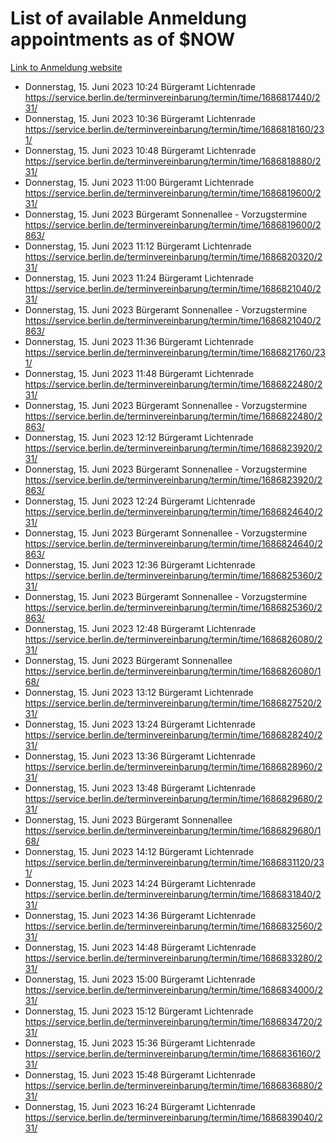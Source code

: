 # List of available Anmeldung appointments as of $NOW
[Link to Anmeldung website](https://service.berlin.de/terminvereinbarung/termin/tag.php?termin=1&anliegen[]=120686&dienstleisterlist=122210,122217,327316,122219,327312,122227,327314,122231,327346,122243,327348,122254,122252,329742,122260,329745,122262,329748,122271,327278,122273,327274,122277,327276,330436,122280,327294,122282,327290,122284,327292,122291,327270,122285,327266,122286,327264,122296,327268,150230,329760,122297,327286,122294,327284,122312,329763,122314,329775,122304,327330,122311,327334,122309,327332,317869,122281,327352,122279,329772,122283,122276,327324,122274,327326,122267,329766,122246,327318,122251,327320,122257,327322,122208,327298,122226,327300&herkunft=http%3A%2F%2Fservice.berlin.de%2Fdienstleistung%2F120686%2F)
- Donnerstag, 15. Juni 2023 10:24 Bürgeramt Lichtenrade https://service.berlin.de/terminvereinbarung/termin/time/1686817440/231/
- Donnerstag, 15. Juni 2023 10:36 Bürgeramt Lichtenrade https://service.berlin.de/terminvereinbarung/termin/time/1686818160/231/
- Donnerstag, 15. Juni 2023 10:48 Bürgeramt Lichtenrade https://service.berlin.de/terminvereinbarung/termin/time/1686818880/231/
- Donnerstag, 15. Juni 2023 11:00 Bürgeramt Lichtenrade https://service.berlin.de/terminvereinbarung/termin/time/1686819600/231/
- Donnerstag, 15. Juni 2023  Bürgeramt Sonnenallee - Vorzugstermine https://service.berlin.de/terminvereinbarung/termin/time/1686819600/2863/
- Donnerstag, 15. Juni 2023 11:12 Bürgeramt Lichtenrade https://service.berlin.de/terminvereinbarung/termin/time/1686820320/231/
- Donnerstag, 15. Juni 2023 11:24 Bürgeramt Lichtenrade https://service.berlin.de/terminvereinbarung/termin/time/1686821040/231/
- Donnerstag, 15. Juni 2023  Bürgeramt Sonnenallee - Vorzugstermine https://service.berlin.de/terminvereinbarung/termin/time/1686821040/2863/
- Donnerstag, 15. Juni 2023 11:36 Bürgeramt Lichtenrade https://service.berlin.de/terminvereinbarung/termin/time/1686821760/231/
- Donnerstag, 15. Juni 2023 11:48 Bürgeramt Lichtenrade https://service.berlin.de/terminvereinbarung/termin/time/1686822480/231/
- Donnerstag, 15. Juni 2023  Bürgeramt Sonnenallee - Vorzugstermine https://service.berlin.de/terminvereinbarung/termin/time/1686822480/2863/
- Donnerstag, 15. Juni 2023 12:12 Bürgeramt Lichtenrade https://service.berlin.de/terminvereinbarung/termin/time/1686823920/231/
- Donnerstag, 15. Juni 2023  Bürgeramt Sonnenallee - Vorzugstermine https://service.berlin.de/terminvereinbarung/termin/time/1686823920/2863/
- Donnerstag, 15. Juni 2023 12:24 Bürgeramt Lichtenrade https://service.berlin.de/terminvereinbarung/termin/time/1686824640/231/
- Donnerstag, 15. Juni 2023  Bürgeramt Sonnenallee - Vorzugstermine https://service.berlin.de/terminvereinbarung/termin/time/1686824640/2863/
- Donnerstag, 15. Juni 2023 12:36 Bürgeramt Lichtenrade https://service.berlin.de/terminvereinbarung/termin/time/1686825360/231/
- Donnerstag, 15. Juni 2023  Bürgeramt Sonnenallee - Vorzugstermine https://service.berlin.de/terminvereinbarung/termin/time/1686825360/2863/
- Donnerstag, 15. Juni 2023 12:48 Bürgeramt Lichtenrade https://service.berlin.de/terminvereinbarung/termin/time/1686826080/231/
- Donnerstag, 15. Juni 2023  Bürgeramt Sonnenallee https://service.berlin.de/terminvereinbarung/termin/time/1686826080/168/
- Donnerstag, 15. Juni 2023 13:12 Bürgeramt Lichtenrade https://service.berlin.de/terminvereinbarung/termin/time/1686827520/231/
- Donnerstag, 15. Juni 2023 13:24 Bürgeramt Lichtenrade https://service.berlin.de/terminvereinbarung/termin/time/1686828240/231/
- Donnerstag, 15. Juni 2023 13:36 Bürgeramt Lichtenrade https://service.berlin.de/terminvereinbarung/termin/time/1686828960/231/
- Donnerstag, 15. Juni 2023 13:48 Bürgeramt Lichtenrade https://service.berlin.de/terminvereinbarung/termin/time/1686829680/231/
- Donnerstag, 15. Juni 2023  Bürgeramt Sonnenallee https://service.berlin.de/terminvereinbarung/termin/time/1686829680/168/
- Donnerstag, 15. Juni 2023 14:12 Bürgeramt Lichtenrade https://service.berlin.de/terminvereinbarung/termin/time/1686831120/231/
- Donnerstag, 15. Juni 2023 14:24 Bürgeramt Lichtenrade https://service.berlin.de/terminvereinbarung/termin/time/1686831840/231/
- Donnerstag, 15. Juni 2023 14:36 Bürgeramt Lichtenrade https://service.berlin.de/terminvereinbarung/termin/time/1686832560/231/
- Donnerstag, 15. Juni 2023 14:48 Bürgeramt Lichtenrade https://service.berlin.de/terminvereinbarung/termin/time/1686833280/231/
- Donnerstag, 15. Juni 2023 15:00 Bürgeramt Lichtenrade https://service.berlin.de/terminvereinbarung/termin/time/1686834000/231/
- Donnerstag, 15. Juni 2023 15:12 Bürgeramt Lichtenrade https://service.berlin.de/terminvereinbarung/termin/time/1686834720/231/
- Donnerstag, 15. Juni 2023 15:36 Bürgeramt Lichtenrade https://service.berlin.de/terminvereinbarung/termin/time/1686836160/231/
- Donnerstag, 15. Juni 2023 15:48 Bürgeramt Lichtenrade https://service.berlin.de/terminvereinbarung/termin/time/1686836880/231/
- Donnerstag, 15. Juni 2023 16:24 Bürgeramt Lichtenrade https://service.berlin.de/terminvereinbarung/termin/time/1686839040/231/

